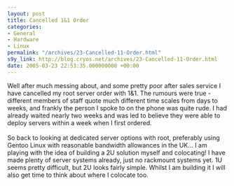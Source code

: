 ```yaml
---
layout: post
title: Cancelled 1&1 Order
categories:
- General
- Hardware
- Linux
permalink: "/archives/23-Cancelled-11-Order.html"
s9y_link: http://blog.cryos.net/archives/23-Cancelled-11-Order.html
date: 2005-03-23 22:53:35.000000000 +00:00
---
```

Well after much messing about, and some pretty poor after sales service I have cancelled my root server order with 1&1. The rumours were true - different members of staff quote much different time scales from days to weeks, and frankly the person I spoke to on the phone was quite rude. I had already waited nearly two weeks and was led to believe they were able to deploy servers within a week when I first ordered.<br />
<br />
So back to looking at dedicated server options with root, preferably using Gentoo Linux with reasonable bandwidth allowances in the UK... I am playing with the idea of building a 2U solution myself and colocating! I have made plenty of server systems already, just no rackmount systems yet. 1U seems pretty difficult, but 2U looks fairly simple. Whilst I am building it I will also get time to think about where I colocate too.
